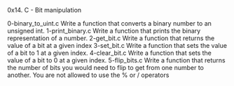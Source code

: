 0x14. C - Bit manipulation

0-binary_to_uint.c
Write a function that converts a binary number to an unsigned int.
1-print_binary.c
Write a function that prints the binary representation of a number.
2-get_bit.c
Write a function that returns the value of a bit at a given index
3-set_bit.c
Write a function that sets the value of a bit to 1 at a given index.
4-clear_bit.c
Write a function that sets the value of a bit to 0 at a given index.
5-flip_bits.c
Write a function that returns the number of bits you would need to flip to get from one number to another. You are not allowed to use the % or / operators
